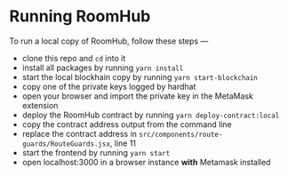# Running RoomHub

To run a local copy of RoomHub, follow these steps —

* clone this repo and `cd` into it
* install all packages by running `yarn install`
* start the local blockhain copy by running `yarn start-blockchain`
* copy one of the private keys logged by hardhat
* open your browser and import the private key in the MetaMask extension
* deploy the RoomHub contract by running `yarn deploy-contract:local`
* copy the contract address output from the command line
* replace the contract address in `src/components/route-guards/RouteGuards.jsx`, line 11
* start the frontend by running `yarn start`
* open localhost:3000 in a browser instance **with** Metamask installed
